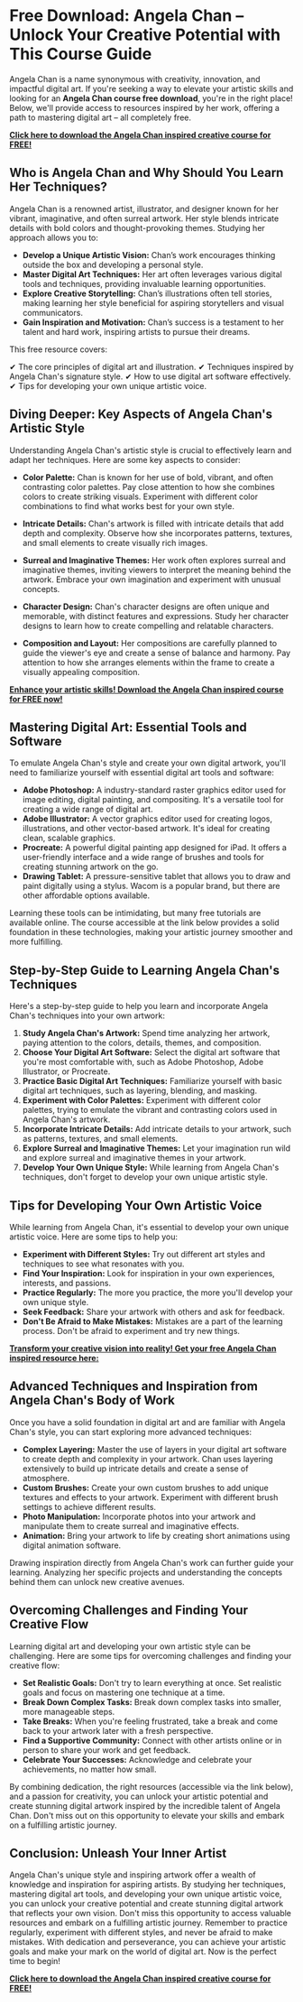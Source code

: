 # Free Download: Angela Chan – Unlock Your Creative Potential with This Course Guide

Angela Chan is a name synonymous with creativity, innovation, and impactful digital art. If you're seeking a way to elevate your artistic skills and looking for an **Angela Chan course free download**, you're in the right place! Below, we'll provide access to resources inspired by her work, offering a path to mastering digital art – all completely free.

[**Click here to download the Angela Chan inspired creative course for FREE!**](https://udemywork.com/angela-chan)

## Who is Angela Chan and Why Should You Learn Her Techniques?

Angela Chan is a renowned artist, illustrator, and designer known for her vibrant, imaginative, and often surreal artwork. Her style blends intricate details with bold colors and thought-provoking themes. Studying her approach allows you to:

*   **Develop a Unique Artistic Vision:** Chan’s work encourages thinking outside the box and developing a personal style.
*   **Master Digital Art Techniques:** Her art often leverages various digital tools and techniques, providing invaluable learning opportunities.
*   **Explore Creative Storytelling:** Chan’s illustrations often tell stories, making learning her style beneficial for aspiring storytellers and visual communicators.
*   **Gain Inspiration and Motivation:** Chan’s success is a testament to her talent and hard work, inspiring artists to pursue their dreams.

This free resource covers:

✔ The core principles of digital art and illustration.
✔ Techniques inspired by Angela Chan's signature style.
✔ How to use digital art software effectively.
✔ Tips for developing your own unique artistic voice.

## Diving Deeper: Key Aspects of Angela Chan's Artistic Style

Understanding Angela Chan's artistic style is crucial to effectively learn and adapt her techniques. Here are some key aspects to consider:

*   **Color Palette:** Chan is known for her use of bold, vibrant, and often contrasting color palettes. Pay close attention to how she combines colors to create striking visuals. Experiment with different color combinations to find what works best for your own style.

*   **Intricate Details:** Chan's artwork is filled with intricate details that add depth and complexity. Observe how she incorporates patterns, textures, and small elements to create visually rich images.

*   **Surreal and Imaginative Themes:** Her work often explores surreal and imaginative themes, inviting viewers to interpret the meaning behind the artwork. Embrace your own imagination and experiment with unusual concepts.

*   **Character Design:** Chan's character designs are often unique and memorable, with distinct features and expressions. Study her character designs to learn how to create compelling and relatable characters.

*   **Composition and Layout:** Her compositions are carefully planned to guide the viewer's eye and create a sense of balance and harmony. Pay attention to how she arranges elements within the frame to create a visually appealing composition.

[**Enhance your artistic skills! Download the Angela Chan inspired course for FREE now!**](https://udemywork.com/angela-chan)

## Mastering Digital Art: Essential Tools and Software

To emulate Angela Chan's style and create your own digital artwork, you'll need to familiarize yourself with essential digital art tools and software:

*   **Adobe Photoshop:** A industry-standard raster graphics editor used for image editing, digital painting, and compositing. It's a versatile tool for creating a wide range of digital art.
*   **Adobe Illustrator:** A vector graphics editor used for creating logos, illustrations, and other vector-based artwork. It's ideal for creating clean, scalable graphics.
*   **Procreate:** A powerful digital painting app designed for iPad. It offers a user-friendly interface and a wide range of brushes and tools for creating stunning artwork on the go.
*   **Drawing Tablet:** A pressure-sensitive tablet that allows you to draw and paint digitally using a stylus. Wacom is a popular brand, but there are other affordable options available.

Learning these tools can be intimidating, but many free tutorials are available online. The course accessible at the link below provides a solid foundation in these technologies, making your artistic journey smoother and more fulfilling.

## Step-by-Step Guide to Learning Angela Chan's Techniques

Here's a step-by-step guide to help you learn and incorporate Angela Chan's techniques into your own artwork:

1.  **Study Angela Chan's Artwork:** Spend time analyzing her artwork, paying attention to the colors, details, themes, and composition.
2.  **Choose Your Digital Art Software:** Select the digital art software that you're most comfortable with, such as Adobe Photoshop, Adobe Illustrator, or Procreate.
3.  **Practice Basic Digital Art Techniques:** Familiarize yourself with basic digital art techniques, such as layering, blending, and masking.
4.  **Experiment with Color Palettes:** Experiment with different color palettes, trying to emulate the vibrant and contrasting colors used in Angela Chan's artwork.
5.  **Incorporate Intricate Details:** Add intricate details to your artwork, such as patterns, textures, and small elements.
6.  **Explore Surreal and Imaginative Themes:** Let your imagination run wild and explore surreal and imaginative themes in your artwork.
7.  **Develop Your Own Unique Style:** While learning from Angela Chan's techniques, don't forget to develop your own unique artistic style.

## Tips for Developing Your Own Artistic Voice

While learning from Angela Chan, it's essential to develop your own unique artistic voice. Here are some tips to help you:

*   **Experiment with Different Styles:** Try out different art styles and techniques to see what resonates with you.
*   **Find Your Inspiration:** Look for inspiration in your own experiences, interests, and passions.
*   **Practice Regularly:** The more you practice, the more you'll develop your own unique style.
*   **Seek Feedback:** Share your artwork with others and ask for feedback.
*   **Don't Be Afraid to Make Mistakes:** Mistakes are a part of the learning process. Don't be afraid to experiment and try new things.

[**Transform your creative vision into reality! Get your free Angela Chan inspired resource here:**](https://udemywork.com/angela-chan)

## Advanced Techniques and Inspiration from Angela Chan's Body of Work

Once you have a solid foundation in digital art and are familiar with Angela Chan's style, you can start exploring more advanced techniques:

*   **Complex Layering:** Master the use of layers in your digital art software to create depth and complexity in your artwork. Chan uses layering extensively to build up intricate details and create a sense of atmosphere.
*   **Custom Brushes:** Create your own custom brushes to add unique textures and effects to your artwork. Experiment with different brush settings to achieve different results.
*   **Photo Manipulation:** Incorporate photos into your artwork and manipulate them to create surreal and imaginative effects.
*   **Animation:** Bring your artwork to life by creating short animations using digital animation software.

Drawing inspiration directly from Angela Chan's work can further guide your learning. Analyzing her specific projects and understanding the concepts behind them can unlock new creative avenues.

## Overcoming Challenges and Finding Your Creative Flow

Learning digital art and developing your own artistic style can be challenging. Here are some tips for overcoming challenges and finding your creative flow:

*   **Set Realistic Goals:** Don't try to learn everything at once. Set realistic goals and focus on mastering one technique at a time.
*   **Break Down Complex Tasks:** Break down complex tasks into smaller, more manageable steps.
*   **Take Breaks:** When you're feeling frustrated, take a break and come back to your artwork later with a fresh perspective.
*   **Find a Supportive Community:** Connect with other artists online or in person to share your work and get feedback.
*   **Celebrate Your Successes:** Acknowledge and celebrate your achievements, no matter how small.

By combining dedication, the right resources (accessible via the link below), and a passion for creativity, you can unlock your artistic potential and create stunning digital artwork inspired by the incredible talent of Angela Chan. Don't miss out on this opportunity to elevate your skills and embark on a fulfilling artistic journey.

## Conclusion: Unleash Your Inner Artist

Angela Chan's unique style and inspiring artwork offer a wealth of knowledge and inspiration for aspiring artists. By studying her techniques, mastering digital art tools, and developing your own unique artistic voice, you can unlock your creative potential and create stunning digital artwork that reflects your own vision. Don't miss this opportunity to access valuable resources and embark on a fulfilling artistic journey. Remember to practice regularly, experiment with different styles, and never be afraid to make mistakes. With dedication and perseverance, you can achieve your artistic goals and make your mark on the world of digital art. Now is the perfect time to begin!

[**Click here to download the Angela Chan inspired creative course for FREE!**](https://udemywork.com/angela-chan)
